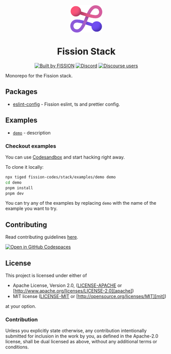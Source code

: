 <div align="center">
  <img src="./assets/logo.png" alt="fission Logo" width="100"></img>

  <h1 align="center">Fission Stack</h1>

[![Built by FISSION](https://img.shields.io/badge/built_by-⌘_Fission-purple.svg)](https://fission.codes)
[![Discord](https://img.shields.io/discord/478735028319158273?logo=discord&color=mediumslateblue)](https://discord.gg/zAQBDEq)
[![Discourse users](<https://img.shields.io/discourse/users?server=https%3A%2F%2Ftalk.fission.codes&logo=discourse&label=talk&color=rgb(14%2C%20118%2C%20178)>)](https://talk.fission.codes)

</div>

Monorepo for the Fission stack.

## Packages

- [eslint-config](https://github.com/fission-codes/stack/tree/main/packages/eslint-config) - Fission eslint, ts and prettier config.

## Examples

- [`demo`](https://github.com/fission-codes/stack/tree/main/examples/demo) - description

### Checkout examples

You can use [Codesandbox](https://githubbox.com/fission-codes/stack/tree/main/examples/demo) and start hacking right away.

To clone it locally:

```bash
npx tiged fission-codes/stack/examples/demo demo
cd demo
pnpm install
pnpm dev
```

You can try any of the examples by replacing `demo` with the name of the example you want to try.

## Contributing

Read contributing guidelines [here](.github/CONTRIBUTING.md).

[![Open in GitHub Codespaces](https://github.com/codespaces/badge.svg)](https://codespaces.new/fission-codes/stack)

## License

This project is licensed under either of

- Apache License, Version 2.0, ([LICENSE-APACHE](./LICENSE-APACHE) or
  [http://www.apache.org/licenses/LICENSE-2.0][apache])
- MIT license ([LICENSE-MIT](./LICENSE-MIT) or
  [http://opensource.org/licenses/MIT][mit])

at your option.

### Contribution

Unless you explicitly state otherwise, any contribution intentionally
submitted for inclusion in the work by you, as defined in the Apache-2.0
license, shall be dual licensed as above, without any additional terms or
conditions.

[apache]: https://www.apache.org/licenses/LICENSE-2.0
[mit]: http://opensource.org/licenses/MIT
